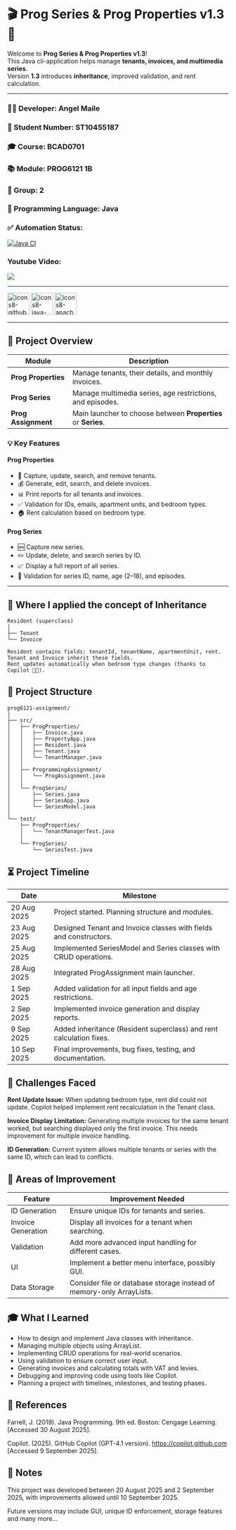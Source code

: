 # 🎬 Prog Series & Prog Properties v1.3 🏢



Welcome to **Prog Series & Prog Properties v1.3**!  
This Java cli-application helps manage **tenants, invoices, and multimedia series**.  
Version **1.3** introduces **inheritance**, improved validation, and rent calculation.

---
### 👩‍💻 Developer: Angel Maile
### 🔢 Student Number: ST10455187
### 🎓 Course: BCAD0701
### 📚 Module: PROG6121 1B
### 🏫 Group: 2
### 🔣 Programming Language: Java
### ✅ Automation Status:
[![Java CI](https://github.com/VCSTDN2024/prog5121-part-2-st10455187/actions/workflows/TestJava.yml/badge.svg)](https://github.com/VCSTDN2024/prog5121-part-2-st10455187/actions/workflows/test.yml)

### Youtube Video:<br>
[![](https://github.com/user-attachments/assets/93407952-3c2d-42a0-b9a5-eb36013f5e2d)](https://youtu.be/5gGbNDaiwYQ)

---

<img width="50" height="50" alt="icons8-github-240" src="https://github.com/user-attachments/assets/483357b1-6b24-463f-8cf8-96f553616052" />
<img width="50" height="50" alt="icons8-java-240" src="https://github.com/user-attachments/assets/d70293ab-d733-43b0-9cdd-2d2092c0e287" />
<img width="50" height="50" alt="icons8-apache-netbeans-240" src="https://github.com/user-attachments/assets/a04be535-a5eb-4b1f-bd11-e25b012d9bfb" />

---


## 🚀 Project Overview

| Module | Description |
|--------|-------------|
| **Prog Properties** | Manage tenants, their details, and monthly invoices. |
| **Prog Series** | Manage multimedia series, age restrictions, and episodes. |
| **Prog Assignment** | Main launcher to choose between **Properties** or **Series**. |

### 💡 Key Features

#### Prog Properties
- 📝 Capture, update, search, and remove tenants.  
- 💰 Generate, edit, search, and delete invoices.  
- 📊 Print reports for all tenants and invoices.  
- ✅ Validation for IDs, emails, apartment units, and bedroom types.  
- 🏠 Rent calculation based on bedroom type.

#### Prog Series
- 🆕 Capture new series.  
- ✏️ Update, delete, and search series by ID.  
- 📈 Display a full report of all series.  
- 🎯 Validation for series ID, name, age (2–18), and episodes.

---

## 🧬 Where I applied the concept of Inheritance

```text
Resident (superclass)
│
├── Tenant
└── Invoice

Resident contains fields: tenantId, tenantName, apartmentUnit, rent.
Tenant and Invoice inherit these fields.
Rent updates automatically when bedroom type changes (thanks to Copilot 👨‍💻).
```

## 📁 Project Structure
```text
prog6121-assignment/
│
├── src/
│   ├── ProgProperties/
│   │   ├── Invoice.java 
│   │   ├── PropertyApp.java  
│   │   ├── Resident.java  
│   │   ├── Tenant.java     
│   │   └── TenantManager.java  
│   │
│   ├── ProgrammingAssignment/
│   │   └── ProgAssignment.java  
│   │
│   └── ProgSeries/
│       ├── Series.java  
│       ├── SeriesApp.java 
│       └── SeriesModel.java 
│
└── test/
    ├── ProgProperties/
    │   └── TenantManagerTest.java 
    │
    └── ProgSeries/
        └── SeriesTest.java
```

## ⏳ Project Timeline

| Date | Milestone |
|------|-----------|
| 20 Aug 2025 | Project started. Planning structure and modules. |
| 23 Aug 2025 | Designed Tenant and Invoice classes with fields and constructors. |
| 25 Aug 2025 | Implemented SeriesModel and Series classes with CRUD operations. |
| 28 Aug 2025 | Integrated ProgAssignment main launcher. |
| 1 Sep 2025 | Added validation for all input fields and age restrictions. |
| 2 Sep 2025 | Implemented invoice generation and display reports. |
| 9 Sep 2025 | Added inheritance (Resident superclass) and rent calculation fixes. |
| 10 Sep 2025 | Final improvements, bug fixes, testing, and documentation. |

## 🧩 Challenges Faced

**Rent Update Issue:**
When updating bedroom type, rent did could not update.
Copilot helped implement rent recalculation in the Tenant class.

**Invoice Display Limitation:**
Generating multiple invoices for the same tenant worked,
but searching displayed only the first invoice. This needs improvement for multiple invoice handling.

**ID Generation:**
Current system allows multiple tenants or series with the same ID,
which can lead to conflicts.

## 🔧 Areas of Improvement

| Feature | Improvement Needed |
|---------|-------------------|
| ID Generation | Ensure unique IDs for tenants and series. |
| Invoice Generation | Display all invoices for a tenant when searching. |
| Validation | Add more advanced input handling for different cases. |
| UI | Implement a better menu interface, possibly GUI. |
| Data Storage | Consider file or database storage instead of memory-only ArrayLists. |

## 🎓 What I Learned

- How to design and implement Java classes with inheritance.
- Managing multiple objects using ArrayList.
- Implementing CRUD operations for real-world scenarios.
- Using validation to ensure correct user input.
- Generating invoices and calculating totals with VAT and levies.
- Debugging and improving code using tools like Copilot.
- Planning a project with timelines, milestones, and testing phases.

## 📄 References

Farrell, J. (2019). Java Programming. 9th ed. Boston: Cengage Learning. [Accessed 30 August 2025].

Copilot. (2025). GitHub Copilot (GPT-4.1 version). https://copilot.github.com [Accessed 9 September 2025].

## 📝 Notes

This project was developed between 20 August 2025 and 2 September 2025,
with improvements allowed until 10 September 2025.

Future versions may include GUI, unique ID enforcement, storage features and many more...
